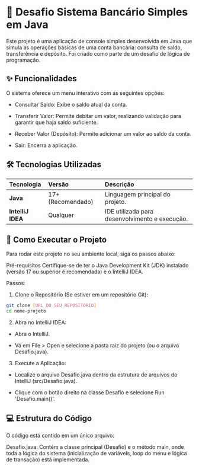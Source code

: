 # 🏦 Desafio Sistema Bancário Simples em Java
Este projeto é uma aplicação de console simples desenvolvida em Java que simula as operações básicas de uma conta bancária: consulta de saldo, transferência e depósito. Foi criado como parte de um desafio de lógica de programação.

## ✨ Funcionalidades
O sistema oferece um menu interativo com as seguintes opções:

 - Consultar Saldo: Exibe o saldo atual da conta.

 - Transferir Valor: Permite debitar um valor, realizando validação para garantir que haja saldo suficiente.

 - Receber Valor (Depósito): Permite adicionar um valor ao saldo da conta.

 - Sair: Encerra a aplicação.

## 🛠️ Tecnologias Utilizadas
<div align="center">
  
  | Tecnologia | Versão | Descrição |
| :--- | :--- | :--- |
| **Java** | 17+ (Recomendado) | Linguagem principal do projeto. |
| **IntelliJ IDEA** | Qualquer | IDE utilizada para desenvolvimento e execução. |

</div>

## 🚀 Como Executar o Projeto
Para rodar este projeto no seu ambiente local, siga os passos abaixo:

Pré-requisitos
Certifique-se de ter o Java Development Kit (JDK) instalado (versão 17 ou superior é recomendada) e o IntelliJ IDEA.

Passos: 
1. Clone o Repositório (Se estiver em um repositório Git):
``` bash
git clone [URL_DO_SEU_REPOSITORIO]
cd nome-projeto
```

2. Abra no IntelliJ IDEA:

 - Abra o IntelliJ.

 - Vá em File > Open e selecione a pasta raiz do projeto (ou o arquivo Desafio.java).

3. Execute a Aplicação:

  - Localize o arquivo Desafio.java dentro da estrutura de arquivos do IntelliJ (src/Desafio.java).

   - Clique com o botão direito na classe Desafio e selecione Run 'Desafio.main()'.

## 💻 Estrutura do Código
O código está contido em um único arquivo:

Desafio.java: Contém a classe principal (Desafio) e o método main, onde toda a lógica do sistema (inicialização de variáveis, loop do menu e lógica de transação) está implementada.
